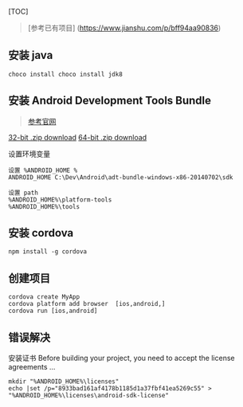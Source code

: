 [TOC]

> [参考已有项目] (https://www.jianshu.com/p/bff94aa90836)

## 安装 java
`choco install choco install jdk8`

## 安装 Android Development Tools Bundle
> [参考官网](https://developer.oculus.com/documentation/mobilesdk/0.6/concepts/mobile-dev-setup-android-win/)

[32-bit .zip download](https://dl.google.com/android/adt/adt-bundle-windows-x86-20140702.zip)
[64-bit .zip download](https://dl.google.com/android/adt/adt-bundle-windows-x86_64-20140702.zip)

设置环境变量
```
设置 %ANDROID_HOME %
ANDROID_HOME C:\Dev\Android\adt-bundle-windows-x86-20140702\sdk

设置 path
%ANDROID_HOME%\platform-tools
%ANDROID_HOME%\tools
```

## 安装 cordova
`npm install -g cordova`
## 创建项目
```
cordova create MyApp
cordova platform add browser  [ios,android,]
cordova run [ios,android]
```


## 错误解决
安装证书
 Before building your project, you need to accept the license agreements ...
```
mkdir "%ANDROID_HOME%\licenses"
echo |set /p="8933bad161af4178b1185d1a37fbf41ea5269c55" > "%ANDROID_HOME%\licenses\android-sdk-license"
```


